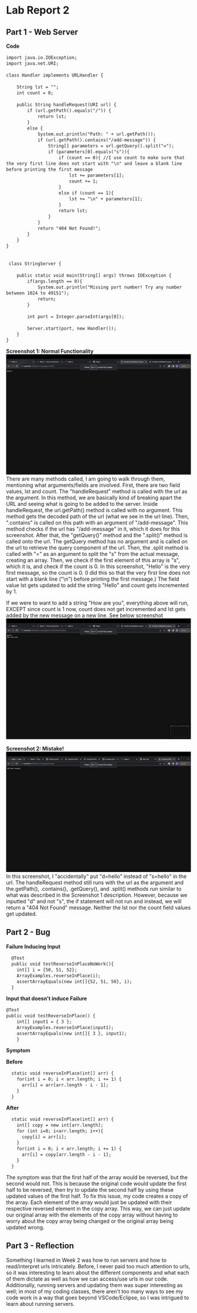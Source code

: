 # Lab Report 2
## Part 1 - Web Server

**Code**
```
import java.io.IOException;
import java.net.URI;

class Handler implements URLHandler {

    String lst = "";
    int count = 0;

    public String handleRequest(URI url) {
        if (url.getPath().equals("/")) {
            return lst;
        }
        else {
            System.out.println("Path: " + url.getPath());
            if (url.getPath().contains("/add-message")) {
                String[] parameters = url.getQuery().split("=");
                if (parameters[0].equals("s")){
                    if (count == 0){ //I use count to make sure that the very first line does not start with "\n" and leave a blank line before printing the first message
                        lst += parameters[1];
                        count += 1;
                    }
                    else if (count == 1){
                        lst += "\n" + parameters[1];
                    }
                    return lst;
                }   
            }
            return "404 Not Found!";
        }
    }
}


 class StringServer {
  
    public static void main(String[] args) throws IOException {
        if(args.length == 0){
            System.out.println("Missing port number! Try any number between 1024 to 49151");
            return;
        }

        int port = Integer.parseInt(args[0]);

        Server.start(port, new Handler());
    }
}
```

**Screenshot 1: Normal Functionality**
![Image](H.png)
There are many methods called, I am going to walk through them, mentioning what arguments/fields are involved. First, there are two field values, lst and count. The "handleRequest" method is called with the url
as the argument. In this method, we are basically kind of breaking apart the URL and seeing what is going to be added to the server. Inside handleRequest, the url.getPath() method is called with no argument. 
This method gets the decoded path of the url (what we see in the url line). Then, ".contains" is called on this path with an argument of "/add-message". This method checks if the url has "/add-message" in it, which it does for this screenshot.
After that, the "getQuery()" method and the ".split()" method is called onto the url. The getQuery method has no argument and is called on the url to retrieve the query component of the url. Then, the .split method is called with "=" as an argument to split the "s" from the actual message, creating an array.
Then, we check if the first element of this array is "s", which it is, and check if the count is 0. In this screenshot, "Hello" is the very first message, so the count is 0. (I did this so that the very first line does not start with a blank line ("\n") before printing the first message.) The field value lst gets updated to add the string "Hello" and count gets incremented by 1.
  
If we were to want to add a string "How are you", everything above will run, EXCEPT since count is 1 now, count does not get incremented and lst gets added by the new message on a new line. See below screenshot
![Image](HHAY.png)


**Screenshot 2: Mistake!**
![Image](404Notfound.png)
In this screenshot, I "accidentally" put "d=hello" instead of "s=hello" in the url. The handleRequest method still runs with the url as the argument and the.getPath(), .contains(), .getQuery(), and .split() methods run similar to what was described in the Screenshot 1 description. However, because we inputted "d" and not "s", the if statement will not run and instead, we will return a "404 Not Found" message. Neither the lst nor the count field values get updated.


## Part 2 - Bug


**Failure Inducing Input**
```
  @Test
  public void testReverseInPlaceNoWork(){
    int[] i = {50, 51, 52};
    ArrayExamples.reverseInPlace(i);
    assertArrayEquals(new int[]{52, 51, 50}, i);
  }
```

**Input that doesn't induce Failure**
```
@Test 
public void testReverseInPlace() {
    int[] input1 = { 3 };
    ArrayExamples.reverseInPlace(input1);
    assertArrayEquals(new int[]{ 3 }, input1);
	}
```

**Symptom**

**Before**
```
  static void reverseInPlace(int[] arr) {
    for(int i = 0; i < arr.length; i += 1) {
      arr[i] = arr[arr.length - i - 1];
    }
  }
```


**After**
```
  static void reverseInPlace(int[] arr) {
    int[] copy = new int[arr.length];
    for (int i=0; i<arr.length; i++){
      copy[i] = arr[i];
    }
    for(int i = 0; i < arr.length; i += 1) {
      arr[i] = copy[arr.length - i - 1];
    }
  }
```

The symptom was that the first half of the array would be reversed, but the second would not. This is because the original code would update the first half to be reversed, then try to update the second half by using these updated values of the first half. To fix this issue, my code creates a copy of the array. Each element of the array would just be updated with their respective reversed element in the copy array. This way, we can just update our original array with the elements of the copy array without having to worry about the copy array being changed or the original array being updated wrong.


## Part 3 - Reflection

Something I learned in Week 2 was how to run servers and how to read/interpret urls intricately. Before, I never paid too much attention to urls, so it was interesting to learn about the different components and what each of them dictate as well as how we can access/use urls in our code. Additionally, running servers and updating them was super interesting as well; in most of my coding classes, there aren't too many ways to see my code work in a way that goes beyond VSCode/Eclipse, so I was intrigued to learn about running servers.
